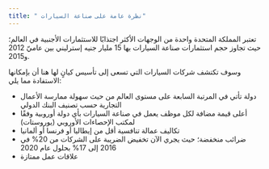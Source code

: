 ```yaml
---
title: " نظرة عامة على صناعة السيارات"
---
```

تعتبر المملكة المتحدة واحدة من الوجهات الأكثر اجتذابًا للاستثمارات الأجنبية في العالم؛ حيث تجاوز حجم استثمارات صناعة السيارات بها 15 مليار جنيه إسترليني بين عاميّ 2012 و2015.

وسوف تكتشف شركات السيارات التي تسعى إلى تأسيس كيانٍ لها هنا أن بإمكانها الاستفادة مما يلي:

- دولة تأتي في المرتبة السابعة على مستوى العالم من حيث سهولة ممارسة الأعمال التجارية حسب تصنيف البنك الدولي
- أعلى قيمة مضافة لكل موظف يعمل في صناعة السيارات بأي دولة أوروبية وفقًا لمكتب الإحصاءات الأوروبي (يوروستات)
- تكاليف عمالة تنافسية أقل من إيطاليا أو فرنسا أو ألمانيا
- ضرائب منخفضة؛ حيث يجري الآن تخفيض الضريبة على الشركات من 20% في 2016 إلى 17% بحلول عام 2020
- علاقات عمل ممتازة
